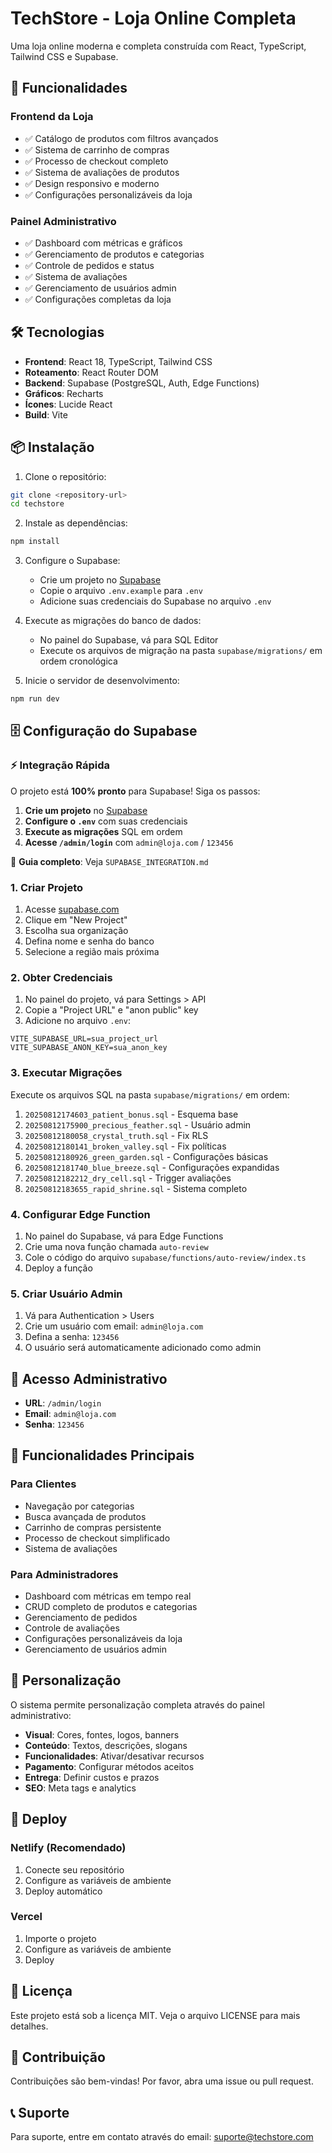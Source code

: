 # TechStore - Loja Online Completa

Uma loja online moderna e completa construída com React, TypeScript, Tailwind CSS e Supabase.

## 🚀 Funcionalidades

### Frontend da Loja
- ✅ Catálogo de produtos com filtros avançados
- ✅ Sistema de carrinho de compras
- ✅ Processo de checkout completo
- ✅ Sistema de avaliações de produtos
- ✅ Design responsivo e moderno
- ✅ Configurações personalizáveis da loja

### Painel Administrativo
- ✅ Dashboard com métricas e gráficos
- ✅ Gerenciamento de produtos e categorias
- ✅ Controle de pedidos e status
- ✅ Sistema de avaliações
- ✅ Gerenciamento de usuários admin
- ✅ Configurações completas da loja

## 🛠️ Tecnologias

- **Frontend**: React 18, TypeScript, Tailwind CSS
- **Roteamento**: React Router DOM
- **Backend**: Supabase (PostgreSQL, Auth, Edge Functions)
- **Gráficos**: Recharts
- **Ícones**: Lucide React
- **Build**: Vite

## 📦 Instalação

1. Clone o repositório:
```bash
git clone <repository-url>
cd techstore
```

2. Instale as dependências:
```bash
npm install
```

3. Configure o Supabase:
   - Crie um projeto no [Supabase](https://supabase.com)
   - Copie o arquivo `.env.example` para `.env`
   - Adicione suas credenciais do Supabase no arquivo `.env`

4. Execute as migrações do banco de dados:
   - No painel do Supabase, vá para SQL Editor
   - Execute os arquivos de migração na pasta `supabase/migrations/` em ordem cronológica

5. Inicie o servidor de desenvolvimento:
```bash
npm run dev
```

## 🗄️ Configuração do Supabase

### ⚡ Integração Rápida
O projeto está **100% pronto** para Supabase! Siga os passos:

1. **Crie um projeto** no [Supabase](https://supabase.com)
2. **Configure o `.env`** com suas credenciais
3. **Execute as migrações** SQL em ordem
4. **Acesse `/admin/login`** com `admin@loja.com` / `123456`

📖 **Guia completo**: Veja `SUPABASE_INTEGRATION.md`

### 1. Criar Projeto
1. Acesse [supabase.com](https://supabase.com)
2. Clique em "New Project"
3. Escolha sua organização
4. Defina nome e senha do banco
5. Selecione a região mais próxima

### 2. Obter Credenciais
1. No painel do projeto, vá para Settings > API
2. Copie a "Project URL" e "anon public" key
3. Adicione no arquivo `.env`:
```env
VITE_SUPABASE_URL=sua_project_url
VITE_SUPABASE_ANON_KEY=sua_anon_key
```

### 3. Executar Migrações
Execute os arquivos SQL na pasta `supabase/migrations/` em ordem:

1. `20250812174603_patient_bonus.sql` - Esquema base
2. `20250812175900_precious_feather.sql` - Usuário admin
3. `20250812180058_crystal_truth.sql` - Fix RLS
4. `20250812180141_broken_valley.sql` - Fix políticas
5. `20250812180926_green_garden.sql` - Configurações básicas
6. `20250812181740_blue_breeze.sql` - Configurações expandidas
7. `20250812182212_dry_cell.sql` - Trigger avaliações
8. `20250812183655_rapid_shrine.sql` - Sistema completo

### 4. Configurar Edge Function
1. No painel do Supabase, vá para Edge Functions
2. Crie uma nova função chamada `auto-review`
3. Cole o código do arquivo `supabase/functions/auto-review/index.ts`
4. Deploy a função

### 5. Criar Usuário Admin
1. Vá para Authentication > Users
2. Crie um usuário com email: `admin@loja.com`
3. Defina a senha: `123456`
4. O usuário será automaticamente adicionado como admin

## 🔐 Acesso Administrativo

- **URL**: `/admin/login`
- **Email**: `admin@loja.com`
- **Senha**: `123456`

## 📱 Funcionalidades Principais

### Para Clientes
- Navegação por categorias
- Busca avançada de produtos
- Carrinho de compras persistente
- Processo de checkout simplificado
- Sistema de avaliações

### Para Administradores
- Dashboard com métricas em tempo real
- CRUD completo de produtos e categorias
- Gerenciamento de pedidos
- Controle de avaliações
- Configurações personalizáveis da loja
- Gerenciamento de usuários admin

## 🎨 Personalização

O sistema permite personalização completa através do painel administrativo:

- **Visual**: Cores, fontes, logos, banners
- **Conteúdo**: Textos, descrições, slogans
- **Funcionalidades**: Ativar/desativar recursos
- **Pagamento**: Configurar métodos aceitos
- **Entrega**: Definir custos e prazos
- **SEO**: Meta tags e analytics

## 🚀 Deploy

### Netlify (Recomendado)
1. Conecte seu repositório
2. Configure as variáveis de ambiente
3. Deploy automático

### Vercel
1. Importe o projeto
2. Configure as variáveis de ambiente
3. Deploy

## 📄 Licença

Este projeto está sob a licença MIT. Veja o arquivo LICENSE para mais detalhes.

## 🤝 Contribuição

Contribuições são bem-vindas! Por favor, abra uma issue ou pull request.

## 📞 Suporte

Para suporte, entre em contato através do email: suporte@techstore.com
